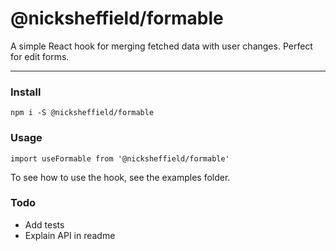 # @nicksheffield/formable

A simple React hook for merging fetched data with user changes. Perfect for edit forms.

---

### Install

```
npm i -S @nicksheffield/formable
```

### Usage

```
import useFormable from '@nicksheffield/formable'
```

To see how to use the hook, see the examples folder.

### Todo

- Add tests
- Explain API in readme
